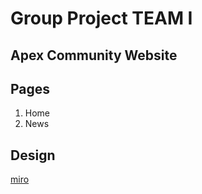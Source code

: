 # Group Project TEAM I

## Apex Community Website

## Pages

1. Home
2. News

## Design

[miro](https://miro.com/app/board/uXjVPphYS48=/?share_link_id=266915680822)
